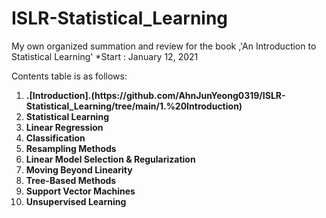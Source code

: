 # ISLR-Statistical_Learning
My own organized summation and review for the book ,'An Introduction to Statistical Learning'
*Start : January 12, 2021

Contents table is as follows:

<ol>
  <li> <strong> .[Introduction].(https://github.com/AhnJunYeong0319/ISLR-Statistical_Learning/tree/main/1.%20Introduction) </strong> </li>
  <li> <strong> Statistical Learning </strong> </li>
  <li> <strong> Linear Regression </strong> </li>
  <li> <strong> Classification </strong> </li>
  <li> <strong> Resampling Methods </strong> </li>
  <li> <strong> Linear Model Selection & Regularization </strong> </li>
  <li> <strong> Moving Beyond Linearity </strong> </li>
  <li> <strong> Tree-Based Methods </strong> </li>
  <li> <strong> Support Vector Machines </strong> </li>
  <li> <strong> Unsupervised Learning </strong> </li>
</ol>
  
